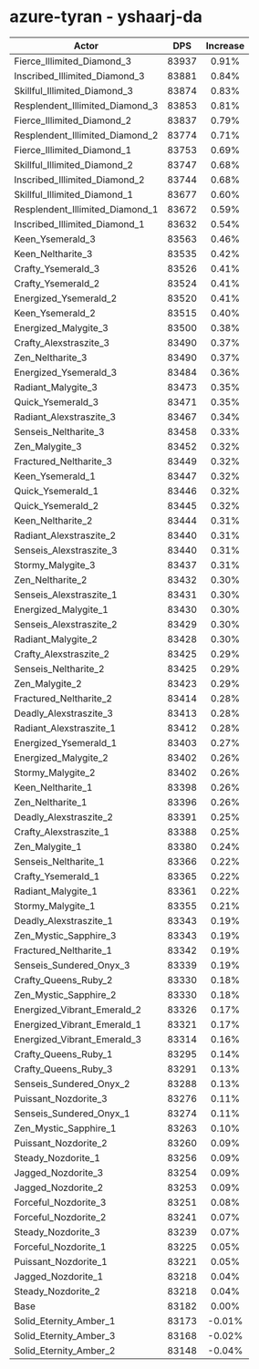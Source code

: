 # azure-tyran - yshaarj-da
| Actor | DPS | Increase |
|---|:---:|:---:|
|Fierce_Illimited_Diamond_3|83937|0.91%|
|Inscribed_Illimited_Diamond_3|83881|0.84%|
|Skillful_Illimited_Diamond_3|83874|0.83%|
|Resplendent_Illimited_Diamond_3|83853|0.81%|
|Fierce_Illimited_Diamond_2|83837|0.79%|
|Resplendent_Illimited_Diamond_2|83774|0.71%|
|Fierce_Illimited_Diamond_1|83753|0.69%|
|Skillful_Illimited_Diamond_2|83747|0.68%|
|Inscribed_Illimited_Diamond_2|83744|0.68%|
|Skillful_Illimited_Diamond_1|83677|0.60%|
|Resplendent_Illimited_Diamond_1|83672|0.59%|
|Inscribed_Illimited_Diamond_1|83632|0.54%|
|Keen_Ysemerald_3|83563|0.46%|
|Keen_Neltharite_3|83535|0.42%|
|Crafty_Ysemerald_3|83526|0.41%|
|Crafty_Ysemerald_2|83524|0.41%|
|Energized_Ysemerald_2|83520|0.41%|
|Keen_Ysemerald_2|83515|0.40%|
|Energized_Malygite_3|83500|0.38%|
|Crafty_Alexstraszite_3|83490|0.37%|
|Zen_Neltharite_3|83490|0.37%|
|Energized_Ysemerald_3|83484|0.36%|
|Radiant_Malygite_3|83473|0.35%|
|Quick_Ysemerald_3|83471|0.35%|
|Radiant_Alexstraszite_3|83467|0.34%|
|Senseis_Neltharite_3|83458|0.33%|
|Zen_Malygite_3|83452|0.32%|
|Fractured_Neltharite_3|83449|0.32%|
|Keen_Ysemerald_1|83447|0.32%|
|Quick_Ysemerald_1|83446|0.32%|
|Quick_Ysemerald_2|83445|0.32%|
|Keen_Neltharite_2|83444|0.31%|
|Radiant_Alexstraszite_2|83440|0.31%|
|Senseis_Alexstraszite_3|83440|0.31%|
|Stormy_Malygite_3|83437|0.31%|
|Zen_Neltharite_2|83432|0.30%|
|Senseis_Alexstraszite_1|83431|0.30%|
|Energized_Malygite_1|83430|0.30%|
|Senseis_Alexstraszite_2|83429|0.30%|
|Radiant_Malygite_2|83428|0.30%|
|Crafty_Alexstraszite_2|83425|0.29%|
|Senseis_Neltharite_2|83425|0.29%|
|Zen_Malygite_2|83423|0.29%|
|Fractured_Neltharite_2|83414|0.28%|
|Deadly_Alexstraszite_3|83413|0.28%|
|Radiant_Alexstraszite_1|83412|0.28%|
|Energized_Ysemerald_1|83403|0.27%|
|Energized_Malygite_2|83402|0.26%|
|Stormy_Malygite_2|83402|0.26%|
|Keen_Neltharite_1|83398|0.26%|
|Zen_Neltharite_1|83396|0.26%|
|Deadly_Alexstraszite_2|83391|0.25%|
|Crafty_Alexstraszite_1|83388|0.25%|
|Zen_Malygite_1|83380|0.24%|
|Senseis_Neltharite_1|83366|0.22%|
|Crafty_Ysemerald_1|83365|0.22%|
|Radiant_Malygite_1|83361|0.22%|
|Stormy_Malygite_1|83355|0.21%|
|Deadly_Alexstraszite_1|83343|0.19%|
|Zen_Mystic_Sapphire_3|83343|0.19%|
|Fractured_Neltharite_1|83342|0.19%|
|Senseis_Sundered_Onyx_3|83339|0.19%|
|Crafty_Queens_Ruby_2|83330|0.18%|
|Zen_Mystic_Sapphire_2|83330|0.18%|
|Energized_Vibrant_Emerald_2|83326|0.17%|
|Energized_Vibrant_Emerald_1|83321|0.17%|
|Energized_Vibrant_Emerald_3|83314|0.16%|
|Crafty_Queens_Ruby_1|83295|0.14%|
|Crafty_Queens_Ruby_3|83291|0.13%|
|Senseis_Sundered_Onyx_2|83288|0.13%|
|Puissant_Nozdorite_3|83276|0.11%|
|Senseis_Sundered_Onyx_1|83274|0.11%|
|Zen_Mystic_Sapphire_1|83263|0.10%|
|Puissant_Nozdorite_2|83260|0.09%|
|Steady_Nozdorite_1|83256|0.09%|
|Jagged_Nozdorite_3|83254|0.09%|
|Jagged_Nozdorite_2|83253|0.09%|
|Forceful_Nozdorite_3|83251|0.08%|
|Forceful_Nozdorite_2|83241|0.07%|
|Steady_Nozdorite_3|83239|0.07%|
|Forceful_Nozdorite_1|83225|0.05%|
|Puissant_Nozdorite_1|83221|0.05%|
|Jagged_Nozdorite_1|83218|0.04%|
|Steady_Nozdorite_2|83218|0.04%|
|Base|83182|0.00%|
|Solid_Eternity_Amber_1|83173|-0.01%|
|Solid_Eternity_Amber_3|83168|-0.02%|
|Solid_Eternity_Amber_2|83148|-0.04%|
